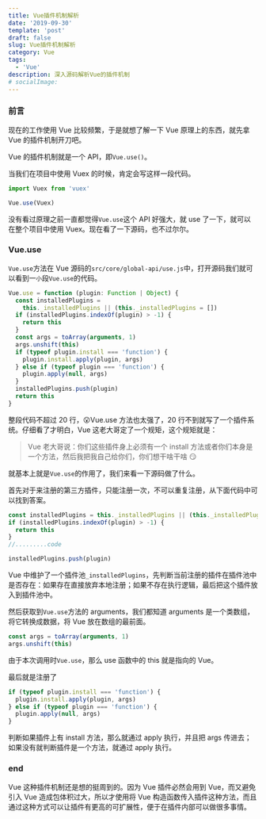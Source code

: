 ```yaml
---
title: Vue插件机制解析
date: '2019-09-30'
template: 'post'
draft: false
slug: Vue插件机制解析
category: Vue
tags:
  - 'Vue'
description: 深入源码解析Vue的插件机制
# socialImage:
---
```


### 前言

现在的工作使用 Vue 比较频繁，于是就想了解一下 Vue 原理上的东西，就先拿 Vue 的插件机制开刀吧。

Vue 的插件机制就是一个 API，即`Vue.use()`。

当我们在项目中使用 Vuex 的时候，肯定会写这样一段代码。

```js
import Vuex from 'vuex'

Vue.use(Vuex)
```

没有看过原理之前一直都觉得`Vue.use`这个 API 好强大，就 use 了一下，就可以在整个项目中使用 Vuex。现在看了一下源码，也不过尔尔。

### Vue.use

`Vue.use`方法在 Vue 源码的`src/core/global-api/use.js`中，打开源码我们就可以看到一`小`段`Vue.use`的代码。

```js
Vue.use = function (plugin: Function | Object) {
  const installedPlugins =
    this._installedPlugins || (this._installedPlugins = [])
  if (installedPlugins.indexOf(plugin) > -1) {
    return this
  }
  const args = toArray(arguments, 1)
  args.unshift(this)
  if (typeof plugin.install === 'function') {
    plugin.install.apply(plugin, args)
  } else if (typeof plugin === 'function') {
    plugin.apply(null, args)
  }
  installedPlugins.push(plugin)
  return this
}
```

整段代码不超过 20 行，😮Vue.use 方法也太强了，20 行不到就写了一个插件系统。仔细看了才明白，Vue 这老大哥定了一个规矩，这个规矩就是：

> Vue 老大哥说：你们这些插件身上必须有一个 install 方法或者你们本身是一个方法，然后我把我自己给你们，你们想干啥干啥 😏

就基本上就是`Vue.use`的作用了，我们来看一下源码做了什么。

首先对于来注册的第三方插件，只能注册一次，不可以重复注册，从下面代码中可以找到答案。

```js
const installedPlugins = this._installedPlugins || (this._installedPlugins = [])
if (installedPlugins.indexOf(plugin) > -1) {
  return this
}
//.........code

installedPlugins.push(plugin)
```

Vue 中维护了一个插件池`_installedPlugins`，先判断当前注册的插件在插件池中是否存在：如果存在直接放弃本地注册；如果不存在执行逻辑，最后把这个插件放入到插件池中。

然后获取到`Vue.use`方法的 arguments，我们都知道 arguments 是一个类数组，将它转换成数据，将 Vue 放在数组的最前面。

```js
const args = toArray(arguments, 1)
args.unshift(this)
```

由于本次调用时`Vue.use`，那么 use 函数中的 this 就是指向的 Vue。

最后就是注册了

```js
if (typeof plugin.install === 'function') {
  plugin.install.apply(plugin, args)
} else if (typeof plugin === 'function') {
  plugin.apply(null, args)
}
```

判断如果插件上有 install 方法，那么就通过 apply 执行，并且把 args 传进去；如果没有就判断插件是一个方法，就通过 apply 执行。

### end

Vue 这种插件机制还是想的挺周到的。因为 Vue 插件必然会用到 Vue，而又避免引入 Vue 造成包体积过大，所以才使用将 Vue 构造函数传入插件这种方法，而且通过这种方式可以让插件有更高的可扩展性，便于在插件内部可以做很多事情。
